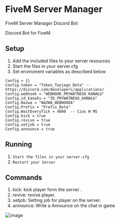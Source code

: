 # FiveM Server Manager
FiveM Server Manager Discord Bot

Discord Bot for FiveM

## Setup

1. Add the included files to your server resources
2. Start the files in your server.cfg
3. Set enviroment variables as described below

```
Config = {}
Config.token = "Token_Twojego_Bota" --https://discord.com/developers/applications/
Config.webhook = "WEBHOOK_PRYWATNEGO_KANAŁU"
Config.id_kanału = "ID_PRYWATNEGO_KANAŁU"
Config.Nazwa = "NAZWA_WEBHOOKA"
Config.Prefix = "Prefix_Bota"
Config.WaitEveryTick = 4000  -- Czas W MS
Config.kick = true
Config.revive = true
Config.setjob = true
Config.announce = true
```
## Running
1. `Start the files in your server.cfg`
2. `Restart your Server`


## Commands
1. kick: kick player form the server .
2. revive: revive player.
3. setjob: Setting job for player on the server.
4. announce: Write a Announce on the chat in game
  
![image](https://user-images.githubusercontent.com/76629105/132097199-8fb23e4e-fd04-4208-beb1-48d7b97320bd.png)
